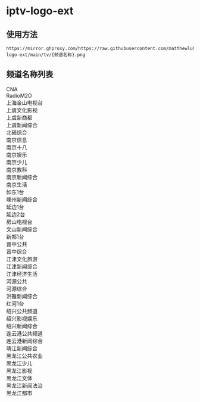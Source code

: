 # iptv-logo-ext
## 使用方法
```
https://mirror.ghproxy.com/https://raw.githubusercontent.com/matthewlu070111/iptv-logo-ext/main/tv/{频道名称}.png
```
## 频道名称列表
CNA</br>
RadioM2O</br>
上海金山电视台</br>
上虞文化影视</br>
上虞新商都</br>
上虞新闻综合</br>
北碚综合</br>
南京信息</br>
南京十八</br>
南京娱乐</br>
南京少儿</br>
南京教科</br>
南京新闻综合</br>
南京生活</br>
如东1台</br>
嵊州新闻综合</br>
延边1台</br>
延边2台</br>
房山电视台</br>
文山新闻综合</br>
新郑1台</br>
晋中公共</br>
晋中综合</br>
江津文化旅游</br>
江津新闻综合</br>
江津经济生活</br>
河源公共</br>
河源综合</br>
洪雅新闻综合</br>
红河1台</br>
绍兴公共频道</br>
绍兴影视娱乐</br>
绍兴新闻综合</br>
连云港公共频道</br>
连云港新闻综合</br>
靖江新闻综合</br>
黑龙江公共农业</br>
黑龙江少儿</br>
黑龙江影视</br>
黑龙江文体</br>
黑龙江新闻法治</br>
黑龙江都市
